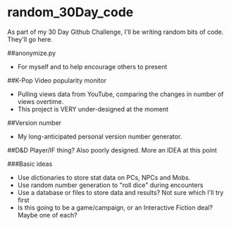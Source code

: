 random_30Day_code
=================

As part of my 30 Day Github Challenge, I'll be writing random bits of code. They'll go here.

##anonymize.py
-  For myself and to help encourage others to present

##K-Pop Video popularity monitor
-  Pulling views data from YouTube, comparing the changes in number of views overtime.
-  This project is VERY under-designed at the moment

##Version number
-  My long-anticipated personal version number generator.

##D&D Player/IF thing?
Also poorly designed. More an IDEA at this point

###Basic ideas
-  Use dictionaries to store stat data on PCs, NPCs and Mobs.
-  Use random number generation to "roll dice" during encounters
-  Use a database or files to store data and results? Not sure which I'll try first
-  Is this going to be a game/campaign, or an Interactive Fiction deal? Maybe one of each?
